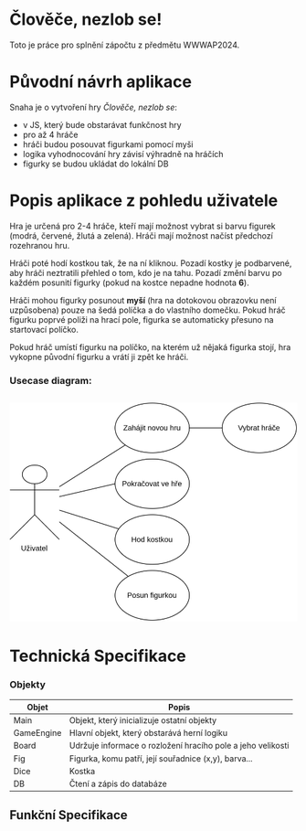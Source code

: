 # Člověče, nezlob se!
Toto je práce pro splnění zápočtu z předmětu WWWAP2024.

# Původní návrh aplikace
Snaha je o vytvoření hry *Člověče, nezlob se*:
 - v JS, který bude obstarávat funkčnost hry
 - pro až 4 hráče
 - hráči budou posouvat figurkami pomocí myši
 - logika vyhodnocování hry závisí výhradně na hráčích
  - figurky se budou ukládat do lokální DB


# Popis aplikace z pohledu uživatele
Hra je určená pro 2-4 hráče, kteří mají možnost vybrat si barvu figurek (modrá, červené, žlutá a zelená). Hráči mají možnost načíst předchozí rozehranou hru.

Hráči poté hodí kostkou tak, že na ní kliknou. Pozadí kostky je podbarvené, aby hráči neztratili přehled o tom, kdo je na tahu. Pozadí změní barvu po každém posunití figurky (pokud na kostce nepadne hodnota **6**).

Hráči mohou figurky posunout **myší** (hra na dotokovou obrazovku není uzpůsobena) pouze na šedá políčka a do vlastního domečku. Pokud hráč figurku poprvé poliži na hrací pole, figurka se automaticky přesuno na startovací políčko. 

Pokud hráč umístí figurku na políčko, na kterém už nějaká figurka stojí, hra vykopne původní figurku a vrátí ji zpět ke hráči.
### Usecase diagram:

![usecasediagram](UseCaseDiagram.svg)
----



# Technická Specifikace
### Objekty
Objet | Popis
----------|-----
Main | Objekt, který inicializuje ostatní objekty
GameEngine | Hlavní objekt, který obstarává herní logiku
Board | Udržuje informace o rozložení hracího pole a jeho velikosti
Fig | Figurka, komu patří, její souřadnice (x,y), barva...
Dice | Kostka
DB | Čtení a zápis do databáze



## Funkční Specifikace

